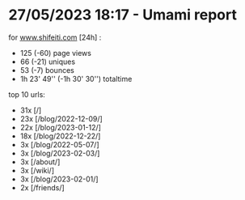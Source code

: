 # 27/05/2023 18:17 - Umami report
for www.shifeiti.com [24h] :

 - 125 (-60) page views
 - 66 (-21) uniques
 - 53 (-7) bounces
 - 1h 23' 49'' (-1h 30' 30'') totaltime


top 10 urls:
 - 31x [/]
 - 23x [/blog/2022-12-09/]
 - 22x [/blog/2023-01-12/]
 - 18x [/blog/2022-12-22/]
 - 3x [/blog/2022-05-07/]
 - 3x [/blog/2023-02-03/]
 - 3x [/about/]
 - 3x [/wiki/]
 - 3x [/blog/2023-02-01/]
 - 2x [/friends/]


